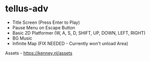 # tellus-adv
- Title Screen (Press Enter to Play)
- Pause Menu on Escape Button
- Basic 2D Platformer (W, A, S, D, SHIFT, UP, DOWN, LEFT, RIGHT)
- BG Music
- Infinite Map (FIX NEEDED - Currently won't unload Area)


Assets - 
https://kenney.nl/assets

